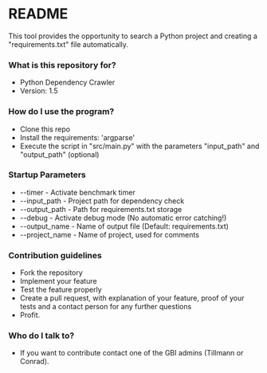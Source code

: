 # README #

This tool provides the opportunity to search a Python project and creating a "requirements.txt" file automatically.

### What is this repository for? ###

* Python Dependency Crawler
* Version: 1.5

### How do I use the program? ###

* Clone this repo
* Install the requirements: 'argparse'
* Execute the script in "src/main.py" with the parameters "input_path" and "output_path" (optional)

### Startup Parameters ###

* --timer - Activate benchmark timer
* --input_path - Project path for dependency check
* --output_path - Path for requirements.txt storage
* --debug - Activate debug mode (No automatic error catching!)
* --output_name - Name of output file (Default: requirements.txt)
* --project_name - Name of project, used for comments

### Contribution guidelines ###

* Fork the repository
* Implement your feature
* Test the feature properly
* Create a pull request, with explanation of your feature, proof of your tests and a contact person for any further questions
* Profit.

### Who do I talk to? ###

* If you want to contribute contact one of the GBI admins (Tillmann or Conrad).
